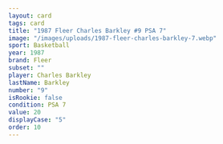 ```yaml
---
layout: card
tags: card
title: "1987 Fleer Charles Barkley #9 PSA 7"
image: "/images/uploads/1987-fleer-charles-barkley-7.webp"
sport: Basketball
year: 1987
brand: Fleer
subset: ""
player: Charles Barkley
lastName: Barkley
number: "9"
isRookie: false
condition: PSA 7
value: 20
displayCase: "5"
order: 10
---
```

